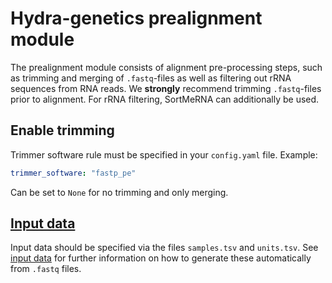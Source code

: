 # Hydra-genetics prealignment module

The prealignment module consists of alignment pre-processing steps, such as trimming and merging of `.fastq`-files
as well as filtering out rRNA sequences from RNA reads. We **strongly** recommend trimming `.fastq`-files
prior to alignment. For rRNA filtering, SortMeRNA can additionally be used.

## Enable trimming

Trimmer software rule must be specified in your `config.yaml` file. Example:  
```yaml
trimmer_software: "fastp_pe"
```
Can be set to `None` for no trimming and only merging.

## [Input data](xxx)

Input data should be specified via the files `samples.tsv` and `units.tsv`. See [input data](xxx) for
further information on how to generate these automatically from `.fastq` files.
